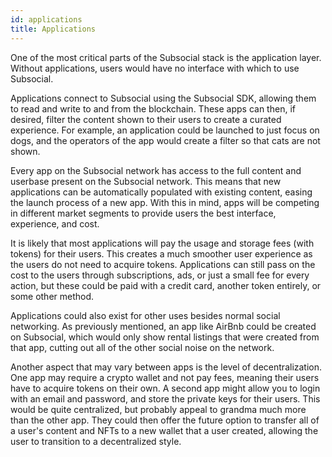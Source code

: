 ```yaml
---
id: applications
title: Applications
---
```


One of the most critical parts of the Subsocial stack is the application layer. 
Without applications, users would have no interface with which to use Subsocial.

Applications connect to Subsocial using the Subsocial SDK, allowing them to read and write to and from the blockchain.
These apps can then, if desired, filter the content shown to their users to create a curated experience. 
For example, an application could be launched to just focus on dogs, 
and the operators of the app would create a filter so that cats are not shown.

Every app on the Subsocial network has access to the full content and userbase present on the Subsocial network. 
This means that new applications can be automatically populated with existing content, easing the launch process of a new app.
With this in mind, apps will be competing in different market segments to provide users the best interface, experience, and cost.

It is likely that most applications will pay the usage and storage fees (with tokens) for their users. 
This creates a much smoother user experience as the users do not need to acquire tokens. 
Applications can still pass on the cost to the users through subscriptions, ads, 
or just a small fee for every action, but these could be paid with a credit card, another token entirely, or some other method.

Applications could also exist for other uses besides normal social networking. 
As previously mentioned, an app like AirBnb could be created on Subsocial, 
which would only show rental listings that were created from that app, cutting out all of the other social noise on the network.

Another aspect that may vary between apps is the level of decentralization. 
One app may require a crypto wallet and not pay fees, meaning their users have to acquire tokens on their own.
A second app might allow you to login with an email and password, and store the private keys for their users. 
This would be quite centralized, but probably appeal to grandma much more than the other app. They could then offer the future option to transfer 
all of a user's content and NFTs to a new wallet that a user created, allowing the user to transition to a decentralized style.
